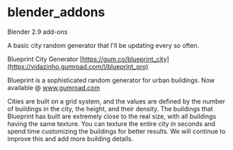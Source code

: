 # blender_addons
Blender 2.9 add-ons

A basic city random generator that I'll be updating every so often.

Blueprint City Generator
[https://gum.co/blueprint_city](https://vidazinho.gumroad.com/l/blueprint_pro)

Blueprint is a sophisticated random generator for urban buildings. Now available @ www.gumroad.com

Cities are built on a grid system, and the values are defined by the number of buildings in the city, the  height, and their density.
The buildings that Blueprint has built are extremely close to the real size, with all buildings having the same texture. You can texture the entire city in seconds and spend time customizing the buildings for better results. We will continue to improve this and add more building details.

